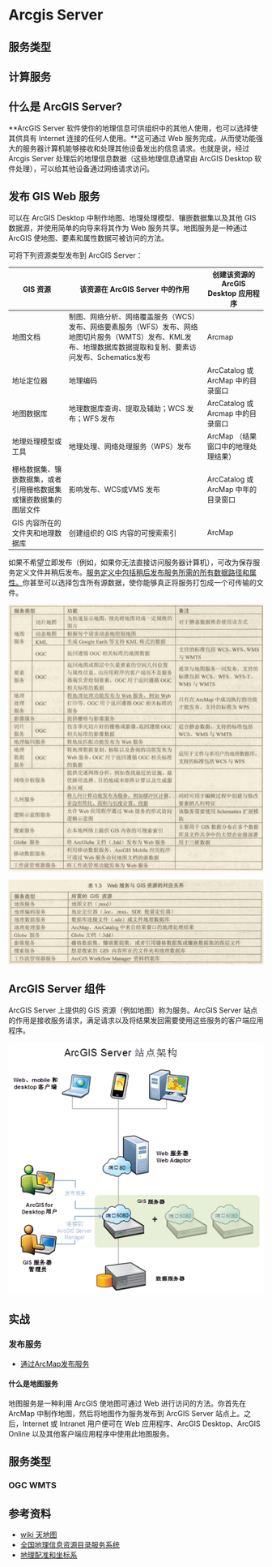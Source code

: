 # Arcgis Server

## 服务类型



## 计算服务

## 什么是 ArcGIS Server?

**ArcGIS Server 软件使你的地理信息可供组织中的其他人使用，也可以选择使其供具有 Internet 连接的任何人使用。**这可通过 Web
服务完成，从而使功能强大的服务器计算机能够接收和处理其他设备发出的信息请求。也就是说，经过 Arcgis Server 处理后的地理信息数据（这些地理信息通常由 ArcGIS Desktop 软件处理），可以给其他设备通过网络请求访问。

## 发布 GIS Web 服务

可以在 ArcGIS Desktop 中制作地图、地理处理模型、镶嵌数据集以及其他 GIS 数据源，并使用简单的向导来将其作为 Web 服务共享。地图服务是一种通过 ArcGIS 使地图、要素和属性数据可被访问的方法。

可将下列资源类型发布到 ArcGIS Server：

|GIS 资源| 该资源在 ArcGIS Server 中的作用| 创建该资源的 ArcGIS Desktop 应用程序|
|--|--|--|
|地图文档|制图、网络分析、网络覆盖服务（WCS）发布、网络要素服务（WFS）发布、网络地图切片服务（WMTS）发布、KML发布、地理数据库数据提取和复制、要素访问发布、Schematics发布| Arcmap|
|地址定位器|地理编码|ArcCatalog 或 ArcMap 中的目录窗口|
|地图数据库|地理数据库查询、提取及辅助；WCS 发布；WFS 发布|ArcCatalog 或 Arcmap 中的目录窗口|
|地理处理模型或工具|地理处理、网络处理服务（WPS）发布|ArcMap （结果窗口中的地理处理结果）|
|栅格数据集、镶嵌数据集，或者引用栅格数据集或镶嵌数据集的图层文件|影响发布、WCS或VMS 发布|ArcCatalog 或 ArcMap 中年的目录窗口|
|GIS 内容所在的文件夹和地理数据库|创建组织的 GIS 内容的可搜索索引|ArcMap|

如果不希望立即发布（例如，如果你无法直接访问服务器计算机），可改为保存服务定义文件并稍后发布。<u>服务定义中包括稍后发布服务所需的所有数据路径和属性。</u>你甚至可以选择包含所有源数据，使你能够真正将服务打包成一个可传输的文件。

![](../.vuepress/public/images/gis-services.png)

![](../.vuepress/public/images/git-service-resource.png)

## ArcGIS Server 组件

ArcGIS Server 上提供的 GIS 资源（例如地图）称为服务。ArcGIS Server 站点的作用是接收服务请求，满足请求以及将结果发回需要使用这些服务的客户端应用程序。

![arcgis server architest](../.vuepress/public/images/arcgis-server-web-architest.png)

## 实战

### 发布服务

- [通过ArcMap发布服务](https://blog.csdn.net/chengdongyuan/article/details/79043878)

#### 什么是地图服务

地图服务是一种利用 ArcGIS 使地图可通过 Web 进行访问的方法。你首先在 ArcMap 中制作地图，然后将地图作为服务发布到 ArcGIS Server 站点上。之后，Internet 或 Intranet 用户便可在 Web 应用程序、ArcGIS Desktop、ArcGIS Online 以及其他客户端应用程序中使用此地图服务。

## 服务类型

### OGC WMTS


## 参考资料

- [wiki 天地图](https://zh.wikipedia.org/wiki/%E5%A4%A9%E5%9C%B0%E5%9B%BE#%E6%95%B8%E6%93%9A%E4%BE%86%E6%BA%90)
- [全国地理信息资源目录服务系统](http://www.webmap.cn/commres.do?method=tianMap&typeId=14)
- [地理配准和坐标系](https://resources.arcgis.com/zh-cn/help/getting-started/articles/026n0000000s000000.htm)